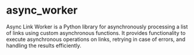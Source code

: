 # async_worker
Async Link Worker is a Python library for asynchronously processing a list of links using custom asynchronous functions. It provides functionality to execute asynchronous operations on links, retrying in case of errors, and handling the results efficiently.
